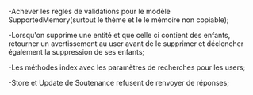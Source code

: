-Achever les règles de validations pour le modèle SupportedMemory(surtout le thème et le le mémoire non copiable);

-Lorsqu'on supprime une entité et que celle ci contient des enfants, retourner un avertissement au user avant de le supprimer et déclencher également la suppression de ses enfants;

-Les méthodes index avec les paramètres de recherches pour les users;

-Store et Update de Soutenance refusent de renvoyer de réponses;
